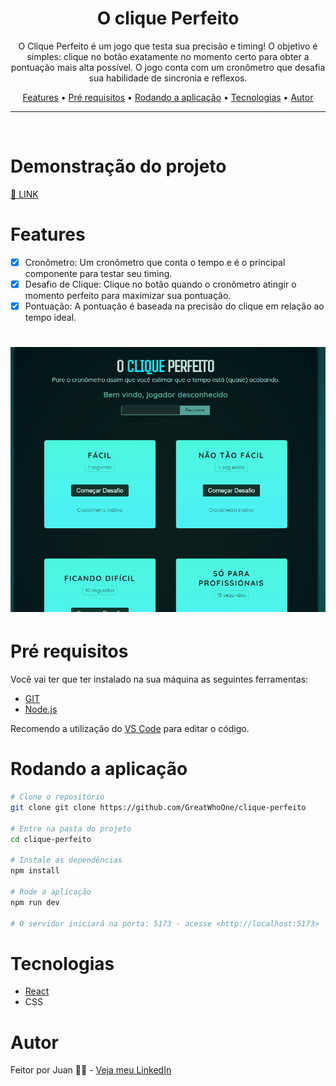 <div align="center">
  <h1> O clique Perfeito</h1>
</div>

<p align="center">
  O Clique Perfeito é um jogo que testa sua precisão e timing! O objetivo é simples: clique no botão exatamente no momento certo para obter a pontuação mais alta possível. O jogo conta com um cronômetro que desafia sua habilidade de sincronia e reflexos.
</p>

<p align="center">
  <a href="#features">Features</a> •
  <a href="#pré-requisitos">Pré requisitos</a> •  
  <a href="#rodando-a-aplicação">Rodando a aplicação</a> •
  <a href="#tecnologias">Tecnologias</a> •
  <a href="#autor">Autor</a>
</p>

---

<br>

# Demonstração do projeto

<a href="https://greatwhoone.github.io/clique-perfeito/">
🚀 LINK
</a>

<!-- <h4 align="center">
  <p>🚧  Projeto X em construção...  🚧</p>
</h4> -->

# Features

- [x] Cronômetro: Um cronômetro que conta o tempo e é o principal componente para testar seu timing.
- [x] Desafio de Clique: Clique no botão quando o cronômetro atingir o momento perfeito para maximizar sua pontuação.
- [x] Pontuação: A pontuação é baseada na precisão do clique em relação ao tempo ideal.

<h1 align="center">
  <img alt="GIF" title="GIF" src="./github/Animacao1.gif"/>

</h1>

# Pré requisitos

Você vai ter que ter instalado na sua máquina as seguintes ferramentas:

- [GIT](https://git-scm.com/)
- [Node.js](https://nodejs.org)

Recomendo a utilização do [VS Code](https://code.visualstudio.com/) para editar o código.

# Rodando a aplicação

```bash
# Clone o repositório
git clone git clone https://github.com/GreatWhoOne/clique-perfeito

# Entre na pasta do projeto
cd clique-perfeito

# Instale as dependências
npm install

# Rode a aplicação
npm run dev

# O servidor iniciará na porta: 5173 - acesse <http://localhost:5173>
```

# Tecnologias

- [React](https://react.dev/)
- CSS

# Autor

Feitor por Juan 🙋🏾 - [Veja meu LinkedIn](https://www.linkedin.com/in/juan-cruz-pereira/)
